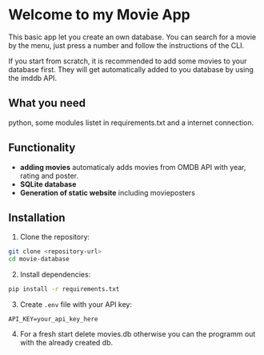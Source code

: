# Welcome to my Movie App

This basic app let you create an own database. You can search for a movie by the menu, just press a number and follow the instructions of the CLI.

If you start from scratch, it is recommended to add some movies to your database first. They will get automatically added to you database by using the imddb API.

## What you need

python, some modules listet in requirements.txt and a internet connection.

## Functionality
- **adding movies** automaticaly adds movies from OMDB API with year, rating and poster.
- **SQLite database** 
- **Generation of static website** including movieposters

## Installation

1. Clone the repository:
```bash
git clone <repository-url>
cd movie-database
```

2. Install dependencies:
```bash
pip install -r requirements.txt
```

3. Create `.env` file with your API key:
```
API_KEY=your_api_key_here
```

4. For a fresh start delete movies.db otherwise you can the programm out with the already created db.